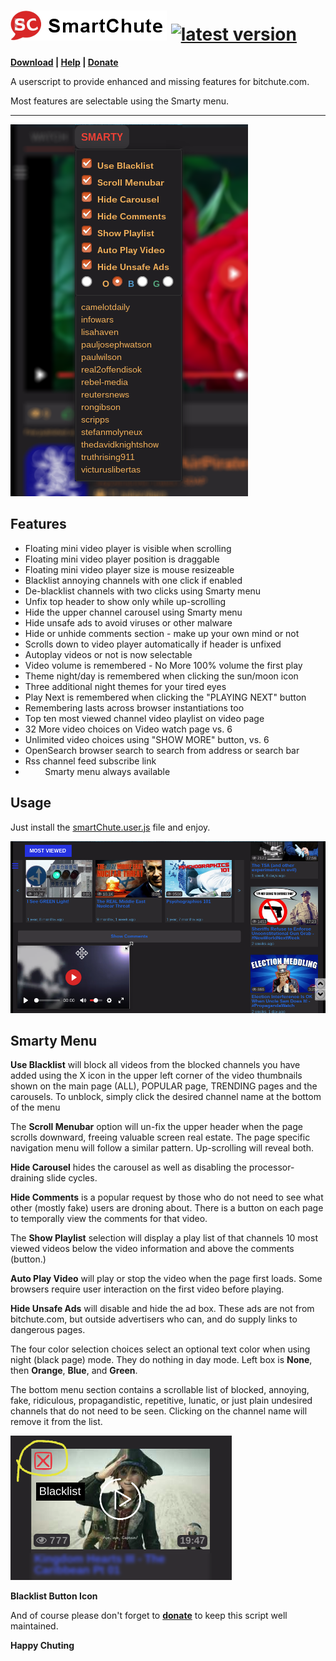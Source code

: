 # ![SmartChute](https://raw.githubusercontent.com/s-marty/SmartChute/master/images/smartChute_h1.png) [![latest version](https://img.shields.io/github/release/s-marty/SmartChute/all.svg)](https://github.com/s-marty/SmartChute/releases/latest)


**[Download](https://github.com/s-marty/SmartChute/raw/master/src/smartChute.user.js) | [Help](https://github.com/s-marty/SmartChute/wiki/Help) | [Donate](https://github.com/s-marty/SmartChute/wiki/Donate)**

A userscript to provide enhanced and missing features for bitchute.com.

Most features are selectable using the Smarty menu.

---



![Menu](https://raw.githubusercontent.com/s-marty/SmartChute/master/images/smartChuteMenu.png)

## Features

* Floating mini video player is visible when scrolling
* Floating mini video player position is draggable
* Floating mini video player size is mouse resizeable
* Blacklist annoying channels with one click if enabled
* De-blacklist channels with two clicks using Smarty menu
* Unfix top header to show only while up-scrolling
* Hide the upper channel carousel using Smarty menu
* Hide unsafe ads to avoid viruses or other malware
* Hide or unhide comments section - make up your own mind  or not
* Scrolls down to video player automatically if header is unfixed
* Autoplay videos or not is now selectable
* Video volume is remembered - No More 100% volume the first play
* Theme night/day is remembered when clicking the sun/moon icon
* Three additional night themes for your tired eyes
* Play Next is remembered when clicking the "PLAYING NEXT" button
* Remembering lasts across browser instantiations too
* Top ten most viewed channel video playlist on video page
* 32 More video choices on Video watch page vs. 6
* Unlimited video choices using "SHOW MORE" button, vs. 6
* OpenSearch browser search to search from address or search bar
* Rss channel feed subscribe link
* &nbsp;&nbsp;&nbsp;&nbsp;&nbsp;&nbsp;&nbsp; Smarty menu always available


## Usage

Just install the [smartChute.user.js](https://github.com/s-marty/SmartChute/raw/master/src/smartChute.user.js) file and enjoy.


![Mini Player](https://raw.githubusercontent.com/s-marty/SmartChute/master/images/mostviewed.png)

## Smarty Menu

**Use Blacklist** will block all videos from the blocked channels you have added using the X icon in the upper left corner of the video thumbnails shown on the main page (ALL), POPULAR page, TRENDING pages and the carousels. To unblock, simply click the desired channel name at the bottom of the menu

The **Scroll Menubar** option will un-fix the upper header when the page scrolls downward, freeing valuable screen real estate. 
The page specific navigation menu will follow a similar pattern. Up-scrolling will reveal both.

**Hide Carousel** hides the carousel as well as disabling the processor-draining slide cycles.

**Hide Comments** is a popular request by those who do not need to see what other (mostly fake) users are droning about. 
There is a button on each page to temporally view the comments for that video.

The **Show Playlist** selection will display a play list of that channels 10 most viewed videos below the video information and above the comments (button.)

**Auto Play Video** will play or stop the video when the page first loads. Some browsers require user interaction on the first video before playing.

**Hide Unsafe Ads** will disable and hide the ad box. These ads are not from bitchute.com, but outside advertisers who can, and do supply links to dangerous pages.

The four color selection choices select an optional text color when using night (black page) mode. They do nothing in day mode. Left box is **None**, then **Orange**, **Blue**, and **Green**.

The bottom menu section contains a scrollable list of blocked, annoying, fake, ridiculous, propagandistic, repetitive, lunatic, or just plain undesired channels that do not need to be seen. Clicking on the channel name will remove it from the list.

![Blacklist Icon](https://raw.githubusercontent.com/s-marty/SmartChute/master/images/blacklistButton.png)

**Blacklist Button Icon**

And of course please don't forget to [**donate**](https://github.com/s-marty/SmartChute/wiki/Donate) to keep this script well maintained.

**Happy Chuting**
